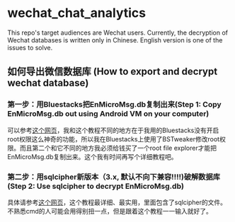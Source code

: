 # wechat_chat_analytics

This repo's target audiences are Wechat users. Currently, the decryption of Wechat databases is written only in Chinese. English version is one of the issues to solve.

## 如何导出微信数据库 (How to export and decrypt wechat database)

### 第一步：用Bluestacks把EnMicroMsg.db复制出来(Step 1: Copy EnMicroMsg.db out using Android VM on your computer)
可以参考[这个网页](https://www.jianshu.com/p/3065087ea1b0)，我和这个教程不同的地方在于我用的Bluestacks没有开启root权限这么神奇的功能，所以我在Bluestacks上使用了BSTweaker修改root权限。而且第二个和它不同的地方我必须给钱买了一个root file explorer才能把EnMicroMsg.db复制出来。这个我有时间再写个详细教程吧。

### 第二步：用sqlcipher新版本（3.x, 默认不向下兼容!!!!)破解数据库(Step 2: Use sqlcipher to decrypt EnMicroMsg.db)
具体请参考[这个网页](https://www.sy2k.com/2018/%E5%BE%AE%E4%BF%A1%E6%95%B0%E6%8D%AE%E5%BA%93%E5%AF%BC%E5%87%BA%E5%B9%B6%E7%A0%B4%E8%A7%A3/)，这个教程最详细、最实用，里面包含了sqlcipher的文件。不熟悉cmd的人可能会用得别扭一点，但是跟着这个教程一一输入就好了。
